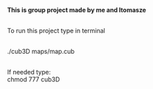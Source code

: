 <b>This is group project made by me and ltomasze<br><br></b>

To run this project type in terminal <br><br>

./cub3D maps/map.cub<br><br>

If needed type:<br>
chmod 777 cub3D 
